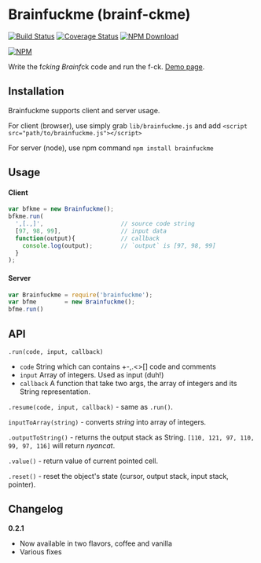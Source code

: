 Brainfuckme (brainf-ckme)
===========

[![Build Status][travis-img]][travis-url]
[![Coverage Status][coveralls-img]][coveralls-url]
[![NPM Download][npm-img]][npm-url]

[travis-img]: http://img.shields.io/travis/drabiter/brainf-ckme.svg?style=flat-square
[travis-url]: https://travis-ci.org/drabiter/brainf-ckme
[coveralls-img]: http://img.shields.io/coveralls/drabiter/brainf-ckme.svg?style=flat-square
[coveralls-url]: https://coveralls.io/r/drabiter/brainf-ckme?branch=master
[npm-img]: http://img.shields.io/npm/v/npm.svg?style=flat-square
[npm-url]: https://www.npmjs.org/package/brainfuckme

[![NPM](https://nodei.co/npm/brainfuckme.png?downloads=true)](https://nodei.co/npm/brainfuckme/)

Write the f*cking Brainf*ck code and run the f-ck.
[Demo page](http://drabiter.com/brainf-ckme).

## Installation
Brainfuckme supports client and server usage.

For client (browser), use simply grab `lib/brainfuckme.js` and add `<script src="path/to/brainfuckme.js"></script>`

For server (node), use npm command `npm install brainfuckme`

## Usage
#### Client
```javascript
var bfkme = new Brainfuckme();
bfkme.run(
  ',[.,]',                      // source code string
  [97, 98, 99],                 // input data
  function(output){             // callback
    console.log(output);        // `output` is [97, 98, 99]
  }
);
```
#### Server
```javascript
var Brainfuckme = require('brainfuckme');
var bfme        = new Brainfuckme();
bfme.run()
```

## API
`.run(code, input, callback)`
- `code` String which can contains +-,.<>[] code and comments
- `input` Array of integers. Used as input (duh!)
- `callback` A function that take two args, the array of integers and its String representation.

`.resume(code, input, callback)` - same as `.run()`.

`inputToArray(string)` - converts *string* into array of integers.

`.outputToString()` - returns the output stack as String. `[110, 121, 97, 110, 99, 97, 116]` will return *nyancat*.

`.value()` - return value of current pointed cell.

`.reset()` - reset the object's state (cursor, output stack, input stack, pointer).

## Changelog

**0.2.1**
- Now available in two flavors, coffee and vanilla
- Various fixes

